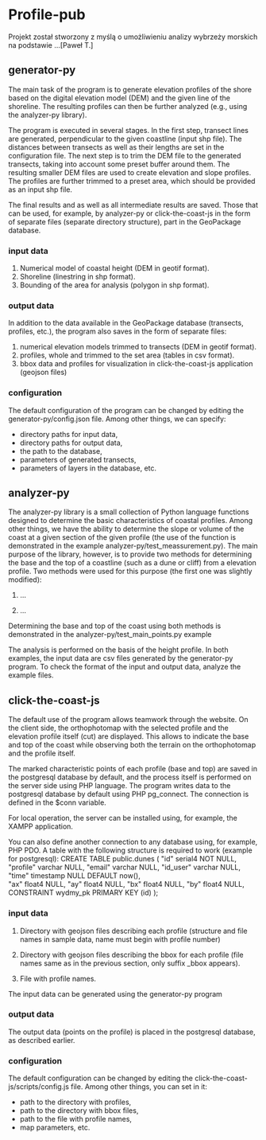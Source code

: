 # Profile-pub

Projekt został stworzony z myślą o umożliwieniu analizy wybrzeży morskich na podstawie ...[Paweł T.]

## generator-py

The main task of the program is to generate elevation profiles of the shore based on the digital elevation model (DEM) and the given line of the shoreline. The resulting profiles can then be further analyzed (e.g., using the analyzer-py library).

The program is executed in several stages. In the first step, transect lines are generated, perpendicular to the given coastline (input shp file). The distances between transects as well as their lengths are set in the configuration file. The next step is to trim the DEM file to the generated transects, taking into account some preset buffer around them. The resulting smaller DEM files are used to create elevation and slope profiles. The profiles are further trimmed to a preset area, which should be provided as an input shp file.

The final results and as well as all intermediate results are saved. Those that can be used, for example, by analyzer-py or click-the-coast-js in the form of separate files (separate directory structure), part in the GeoPackage database.

### input data

1. Numerical model of coastal height (DEM in geotif format).
2. Shoreline (linestring in shp format).
3. Bounding of the area for analysis (polygon in shp format).

### output data 

In addition to the data available in the GeoPackage database (transects, profiles, etc.), the program also saves in the form of separate files:

1. numerical elevation models trimmed to transects (DEM in geotif format).
2. profiles, whole and trimmed to the set area (tables in csv format).
3. bbox data and profiles for visualization in click-the-coast-js application (geojson files)

### configuration

The default configuration of the program can be changed by editing the generator-py/config.json file. Among other things, we can specify:
- directory paths for input data,
- directory paths for output data,
- the path to the database,
- parameters of generated transects,
- parameters of layers in the database, etc.

## analyzer-py

The analyzer-py library is a small collection of Python language functions designed to determine the basic characteristics of coastal profiles. Among other things, we have the ability to determine the slope or volume of the coast at a given section of the given profile (the use of the function is demonstrated in the example analyzer-py/test_meassurement.py). The main purpose of the library, however, is to provide two methods for determining the base and the top of a coastline (such as a dune or cliff) from a elevation profile. Two methods were used for this purpose (the first one was slightly modified):

1. ...

2. ...

Determining the base and top of the coast using both methods is demonstrated in the analyzer-py/test_main_points.py example

The analysis is performed on the basis of the height profile. In both examples, the input data are csv files generated by the generator-py program. To check the format of the input and output data, analyze the example files.

## click-the-coast-js

The default use of the program allows teamwork through the website. On the client side, the orthophotomap with the selected profile and the elevation profile itself (cut) are displayed. This allows to indicate the base and top of the coast while observing both the terrain on the orthophotomap and the profile itself.

The marked characteristic points of each profile (base and top) are saved in the postgresql database by default, and the process itself is performed on the server side using PHP language. The program writes data to the postgresql database by default using PHP pg_connect. The connection is defined in the $conn variable.

For local operation, the server can be installed using, for example, the XAMPP application.

You can also define another connection to any database using, for example, PHP PDO.
A table with the following structure is required to work (example for postgresql):
CREATE TABLE public.dunes (
    "id" serial4 NOT NULL,  
    "profile" varchar NULL,
    "email" varchar NULL,
    "id_user" varchar NULL,
    "time" timestamp NULL DEFAULT now(),  
    "ax" float4 NULL,
    "ay" float4 NULL,
    "bx" float4 NULL,
    "by" float4 NULL,
    CONSTRAINT wydmy_pk PRIMARY KEY (id)
);

### input data

1. Directory with geojson files describing each profile (structure and file names in sample data, name must begin with profile number)

2. Directory with geojson files describing the bbox for each profile (file names same as in the previous section, only suffix _bbox appears).

3. File with profile names.

The input data can be generated using the generator-py program

### output data

The output data (points on the profile) is placed in the postgresql database, as described earlier. 

### configuration

The default configuration can be changed by editing the click-the-coast-js/scripts/config.js file. Among other things, you can set in it:
- path to the directory with profiles,
- path to the directory with bbox files,
- path to the file with profile names,
- map parameters,
etc.